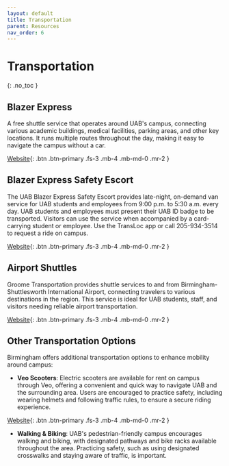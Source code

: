```yaml
---
layout: default
title: Transportation
parent: Resources
nav_order: 6
---
```


# Transportation

{: .no_toc }

## Blazer Express

A free shuttle service that operates around UAB's campus, connecting various academic buildings, medical facilities, parking areas, and other key locations. It runs multiple routes throughout the day, making it easy to navigate the campus without a car.

[Website](https://www.uab.edu/facilities/transportation/blazer-express){: .btn .btn-primary .fs-3 .mb-4 .mb-md-0 .mr-2 }

## Blazer Express Safety Escort

The UAB Blazer Express Safety Escort provides late-night, on-demand van service for UAB students and employees from 9:00 p.m. to 5:30 a.m. every day. UAB students and employees must present their UAB ID badge to be transported. Visitors can use the service when accompanied by a card-carrying student or employee. Use the TransLoc app or call 205-934-3514 to request a ride on campus.

[Website](https://www.uab.edu/transportation/services/safety-escort){: .btn .btn-primary .fs-3 .mb-4 .mb-md-0 .mr-2 }


## Airport Shuttles

Groome Transportation provides shuttle services to and from Birmingham-Shuttlesworth International Airport, connecting travelers to various destinations in the region. This service is ideal for UAB students, staff, and visitors needing reliable airport transportation.

[Website](https://groometransportation.com/birmingham/?&sd_client_id=9ee26540-931f-40b8-aae3-063668645dd6){: .btn .btn-primary .fs-3 .mb-4 .mb-md-0 .mr-2 }

## Other Transportation Options

Birmingham offers additional transportation options to enhance mobility around campus:

- **Veo Scooters**: Electric scooters are available for rent on campus through Veo, offering a convenient and quick way to navigate UAB and the surrounding area. Users are encouraged to practice safety, including wearing helmets and following traffic rules, to ensure a secure riding experience.

[Website](https://www.veoride.com/veo-scooter/){: .btn .btn-primary .fs-3 .mb-4 .mb-md-0 .mr-2 }

- **Walking & Biking**: UAB's pedestrian-friendly campus encourages walking and biking, with designated pathways and bike racks available throughout the area. Practicing safety, such as using designated crosswalks and staying aware of traffic, is important.
